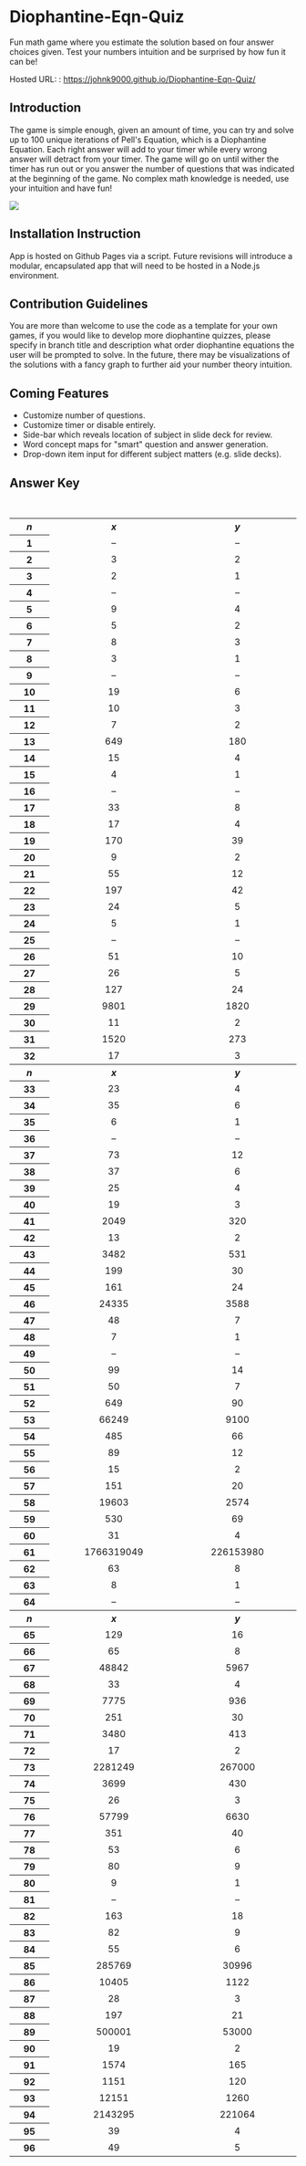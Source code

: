 # Diophantine-Eqn-Quiz
Fun math game where you estimate the solution based on four answer choices given. Test your numbers intuition and be surprised by how fun it can be!

Hosted URL: : https://johnk9000.github.io/Diophantine-Eqn-Quiz/

## Introduction

The game is simple enough, given an amount of time, you can try and solve up to 100 unique iterations of Pell's Equation, which is a Diophantine Equation. Each right answer will add to your timer while every wrong answer will detract from your timer. The game will go on until wither the timer has run out or you answer the number of questions that was indicated at the beginning of the game. No complex math knowledge is needed, use your intuition and have fun!

<img src="https://drive.google.com/uc?id=19wRX7GJB7gZntxnUqpsk9Lx1qvnYHeND">

## Installation Instruction

App is hosted on Github Pages via a script. Future revisions will introduce a modular, encapsulated app that will need to be hosted in a Node.js environment.

## Contribution Guidelines

You are more than welcome to use the code as a template for your own games, if you would like to develop more diophantine quizzes, please specify in branch title and description what order diophantine equations the user will be prompted to solve. In the future, there may be visualizations of the solutions with a fancy graph to further aid your number theory intuition.

## Coming Features

* Customize number of questions.
* Customize timer or disable entirely.
* Side-bar which reveals location of subject in slide deck for review.
* Word concept maps for "smart" question and answer generation.
* Drop-down item input for different subject matters (e.g. slide decks).

## Answer Key
<table>
<table class="wikitable" style="text-align: center; display: inline-table;"> <tbody><tr> <th><i>n</i></th> <th style="min-width:5em;"><i>x</i></th> <th style="min-width:5em;"><i>y</i> </th></tr> <tr> <th>1 </th> <td>–</td> <td>– </td></tr> <tr> <th>2 </th> <td>3</td> <td>2 </td></tr> <tr> <th>3 </th> <td>2</td> <td>1 </td></tr> <tr> <th>4 </th> <td>–</td> <td>– </td></tr> <tr> <th>5 </th> <td>9</td> <td>4 </td></tr> <tr> <th>6 </th> <td>5</td> <td>2 </td></tr> <tr> <th>7 </th> <td>8</td> <td>3 </td></tr> <tr> <th>8 </th> <td>3</td> <td>1 </td></tr> <tr> <th>9 </th> <td>–</td> <td>– </td></tr> <tr> <th>10 </th> <td>19</td> <td>6 </td></tr> <tr> <th>11 </th> <td>10</td> <td>3 </td></tr> <tr> <th>12 </th> <td>7</td> <td>2 </td></tr> <tr> <th>13 </th> <td>649</td> <td>180 </td></tr> <tr> <th>14 </th> <td>15</td> <td>4 </td></tr> <tr> <th>15 </th> <td>4</td> <td>1 </td></tr> <tr> <th>16 </th> <td>–</td> <td>– </td></tr> <tr> <th>17 </th> <td>33</td> <td>8 </td></tr> <tr> <th>18 </th> <td>17</td> <td>4 </td></tr> <tr> <th>19 </th> <td>170</td> <td>39 </td></tr> <tr> <th>20 </th> <td>9</td> <td>2 </td></tr> <tr> <th>21 </th> <td>55</td> <td>12 </td></tr> <tr> <th>22 </th> <td>197</td> <td>42 </td></tr> <tr> <th>23 </th> <td>24</td> <td>5 </td></tr> <tr> <th>24 </th> <td>5</td> <td>1 </td></tr> <tr> <th>25 </th> <td>–</td> <td>– </td></tr> <tr> <th>26 </th> <td>51</td> <td>10 </td></tr> <tr> <th>27 </th> <td>26</td> <td>5 </td></tr> <tr> <th>28 </th> <td>127</td> <td>24 </td></tr> <tr> <th>29 </th> <td>9801</td> <td>1820 </td></tr> <tr> <th>30 </th> <td>11</td> <td>2 </td></tr> <tr> <th>31 </th> <td>1520</td> <td>273 </td></tr> <tr> <th>32 </th> <td>17</td> <td>3 </td></tr><tr> <th><i>n</i></th> <th style="min-width:5em;"><i>x</i></th> <th style="min-width:5em;"><i>y</i> </th></tr> <tr> <th>33 </th> <td>23</td> <td>4 </td></tr> <tr> <th>34 </th> <td>35</td> <td>6 </td></tr> <tr> <th>35 </th> <td>6</td> <td>1 </td></tr> <tr> <th>36 </th> <td>–</td> <td>– </td></tr> <tr> <th>37 </th> <td>73</td> <td>12 </td></tr> <tr> <th>38 </th> <td>37</td> <td>6 </td></tr> <tr> <th>39 </th> <td>25</td> <td>4 </td></tr> <tr> <th>40 </th> <td>19</td> <td>3 </td></tr> <tr> <th>41 </th> <td>2049</td> <td>320 </td></tr> <tr> <th>42 </th> <td>13</td> <td>2 </td></tr> <tr> <th>43 </th> <td>3482</td> <td>531 </td></tr> <tr> <th>44 </th> <td>199</td> <td>30 </td></tr> <tr> <th>45 </th> <td>161</td> <td>24 </td></tr> <tr> <th>46 </th> <td>24335</td> <td>3588 </td></tr> <tr> <th>47 </th> <td>48</td> <td>7 </td></tr> <tr> <th>48 </th> <td>7</td> <td>1 </td></tr> <tr> <th>49 </th> <td>–</td> <td>– </td></tr> <tr> <th>50 </th> <td>99</td> <td>14 </td></tr> <tr> <th>51 </th> <td>50</td> <td>7 </td></tr> <tr> <th>52 </th> <td>649</td> <td>90 </td></tr> <tr> <th>53 </th> <td>66249</td> <td>9100 </td></tr> <tr> <th>54 </th> <td>485</td> <td>66 </td></tr> <tr> <th>55 </th> <td>89</td> <td>12 </td></tr> <tr> <th>56 </th> <td>15</td> <td>2 </td></tr> <tr> <th>57 </th> <td>151</td> <td>20 </td></tr> <tr> <th>58 </th> <td>19603</td> <td>2574 </td></tr> <tr> <th>59 </th> <td>530</td> <td>69 </td></tr> <tr> <th>60 </th> <td>31</td> <td>4 </td></tr> <tr> <th>61 </th> <td>1766319049</td> <td>226153980 </td></tr> <tr> <th>62 </th> <td>63</td> <td>8 </td></tr> <tr> <th>63 </th> <td>8</td> <td>1 </td></tr> <tr> <th>64 </th> <td>–</td> <td>– </td></tr><tr> <th><i>n</i></th> <th style="min-width:5em;"><i>x</i></th> <th style="min-width:5em;"><i>y</i> </th></tr> <tr> <th>65 </th> <td>129</td> <td>16 </td></tr> <tr> <th>66 </th> <td>65</td> <td>8 </td></tr> <tr> <th>67 </th> <td>48842</td> <td>5967 </td></tr> <tr> <th>68 </th> <td>33</td> <td>4 </td></tr> <tr> <th>69 </th> <td>7775</td> <td>936 </td></tr> <tr> <th>70 </th> <td>251</td> <td>30 </td></tr> <tr> <th>71 </th> <td>3480</td> <td>413 </td></tr> <tr> <th>72 </th> <td>17</td> <td>2 </td></tr> <tr> <th>73 </th> <td>2281249</td> <td>267000 </td></tr> <tr> <th>74 </th> <td>3699</td> <td>430 </td></tr> <tr> <th>75 </th> <td>26</td> <td>3 </td></tr> <tr> <th>76 </th> <td>57799</td> <td>6630 </td></tr> <tr> <th>77 </th> <td>351</td> <td>40 </td></tr> <tr> <th>78 </th> <td>53</td> <td>6 </td></tr> <tr> <th>79 </th> <td>80</td> <td>9 </td></tr> <tr> <th>80 </th> <td>9</td> <td>1 </td></tr> <tr> <th>81 </th> <td>–</td> <td>– </td></tr> <tr> <th>82 </th> <td>163</td> <td>18 </td></tr> <tr> <th>83 </th> <td>82</td> <td>9 </td></tr> <tr> <th>84 </th> <td>55</td> <td>6 </td></tr> <tr> <th>85 </th> <td>285769</td> <td>30996 </td></tr> <tr> <th>86 </th> <td>10405</td> <td>1122 </td></tr> <tr> <th>87 </th> <td>28</td> <td>3 </td></tr> <tr> <th>88 </th> <td>197</td> <td>21 </td></tr> <tr> <th>89 </th> <td>500001</td> <td>53000 </td></tr> <tr> <th>90 </th> <td>19</td> <td>2 </td></tr> <tr> <th>91 </th> <td>1574</td> <td>165 </td></tr> <tr> <th>92 </th> <td>1151</td> <td>120 </td></tr> <tr> <th>93 </th> <td>12151</td> <td>1260 </td></tr> <tr> <th>94 </th> <td>2143295</td> <td>221064 </td></tr> <tr> <th>95 </th> <td>39</td> <td>4 </td></tr> <tr> <th>96 </th> <td>49</td> <td>5 </td></tr></tbody></table>
</table>
